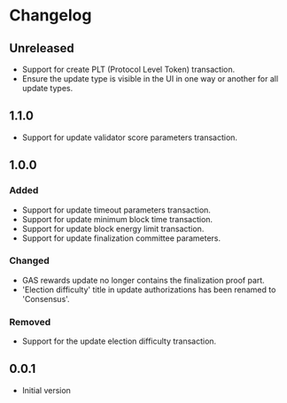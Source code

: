 # Changelog

## Unreleased

- Support for create PLT (Protocol Level Token) transaction.
- Ensure the update type is visible in the UI in one way or another for all update types.

## 1.1.0

- Support for update validator score parameters transaction.

## 1.0.0

### Added

- Support for update timeout parameters transaction.
- Support for update minimum block time transaction.
- Support for update block energy limit transaction.
- Support for update finalization committee parameters.

### Changed

- GAS rewards update no longer contains the finalization proof part.
- 'Election difficulty' title in update authorizations has been renamed to 'Consensus'.

### Removed

- Support for the update election difficulty transaction.

## 0.0.1

- Initial version
